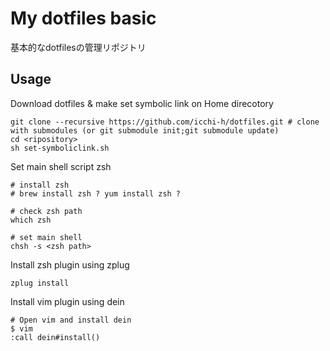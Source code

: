 # My dotfiles basic
基本的なdotfilesの管理リポジトリ

## Usage

Download dotfiles & make set symbolic link on Home direcotory
```
git clone --recursive https://github.com/icchi-h/dotfiles.git # clone with submodules (or git submodule init;git submodule update)
cd <ripository>
sh set-symboliclink.sh
```

Set main shell script zsh
```
# install zsh
# brew install zsh ? yum install zsh ?

# check zsh path
which zsh

# set main shell
chsh -s <zsh path>
```

Install zsh plugin using zplug
```
zplug install
```


Install vim plugin using dein
```
# Open vim and install dein
$ vim
:call dein#install()
```
